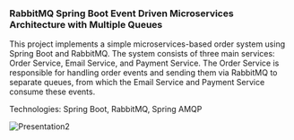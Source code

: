
### RabbitMQ Spring Boot Event Driven Microservices Architecture with Multiple Queues

This project implements a simple microservices-based order system using Spring Boot and RabbitMQ. The system consists of three main services: Order Service, Email Service, and Payment Service. 
The Order Service is responsible for handling order events and sending them via RabbitMQ to separate queues, from which the Email Service and Payment Service consume these events.

Technologies: Spring Boot, RabbitMQ, Spring AMQP

![Presentation2](https://github.com/dilshod-musakhanov/RabbitMQ-Springboot-Microservices/assets/95948718/78941244-00cc-41f4-b49d-4d54c2ca6085)
